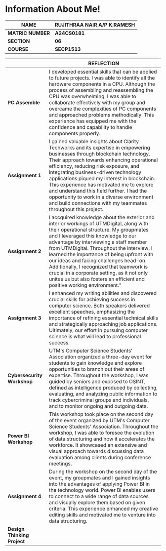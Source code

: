 # Information About Me!

|**NAME**           |**RUJITHRAA NAIR A/P K.RAMESH**                              |
|-------------------|-------------------------------------------------------------|
|**MATRIC NUMBER**  |**A24CS0181**                                                |
|**SECTION**        |**06**                                                       |
|**COURSE**         |**SECP1513**                                                 |


|                             |**REFLECTION**                                                                                  | 
|-----------------------------|-----------------------------------------------------------------------------------------------------------------------|
|**PC Assemble**              |I developed essential skills that can be applied to future projects. I was able to identify all the hardware components in a CPU. Although the process of assembling and reassembling the CPU was overwhelming, I was able to collaborate effectively with my group and overcame the complexities of PC components and approached problems methodically. This experience has equipped me with the confidence and capability to handle components properly.    |
|**Assignment 1**             |I gained valuable insights about Clarity Techworks and its expertise in empowering businesses through blockchain technology. Their approach towards enhancing operational efficiency, reducing risk exposure, and integrating business-driven technology applications piqued my interest in blockchain. This experience has motivated me to explore and understand this field further. I had the opportunity to work in a diverse environment and build connections with my teammates throughout this project.                                                                        |
|**Assignment 2**            |I accquired knowledge about the exterior and interior workings of UTMDigital, along with their operational structure. My groupmates and I leveraged this knowledge to our advantage by interviewing a staff member from UTMDigital. Throughout the interview, I learned the importance of being upfront with our ideas and facing challenges head-on. Additionally, I recognized that teamwork is crucial in a corporate setting, as it not only unites us but also fosters an efficient and positive working environment."                                                              |
|**Assignment 3**            |I enhanced my writing abilities and discovered crucial skills for achieving success in computer science. Both speakers delivered excellent speeches, emphasizing the importance of refining essential technical skills and strategically approaching job applications. Ultimately, our effort in pursuing computer science is what will lead to professional success.                                                                                        |
|**Cybersecurity Workshop**  |UTM's Computer Science Students' Association organized a three-day event for students to gain knowledge and explore opportunities to branch out their areas of expertise. Throughout the workshop, I was guided by seniors and exposed to OSINT, defined as intelligence produced by collecting, evaluating, and analyzing public information to track cybercriminal groups and individuals, and to monitor ongoing and outgoing data.                 |
|**Power BI Workshop**       |This workshop took place on the second day of the event organized by UTM's Computer Science Students' Association. Throughout the workshop, I was able to foresee the evolution of data structuring and how it accelerates the workforce. It showcased an extensive and visual approach towards discussing data evaluation among clients during conference meetings.                                                                                       |
|**Assignment 4**            |During the workshop on the second day of the event, my groupmates and I gained insights into the advantages of applying Power BI in the technology world. Power BI enables users to connect to a wide range of data sources and visually explore them based on given criteria. This experience enhanced my creative editing skills and motivated me to venture into data structuring.                                                                          |
|**Design Thinking Project** |


